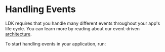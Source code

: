 # Handling Events

LDK requires that you handle many different events throughout your app's life cycle. You can learn more by reading about our event-driven [architecture](/overview/architecture.md).

To start handling events in your application, run:

<CodeSwitcher :languages="{rust:'Rust', java:'Java', kotlin:'Kotlin'}">
  <template v-slot:rust>

  ```rust
  use lightning::util::events::{Event};

  // In the event handler passed to BackgroundProcessor::start
  match event {
    Event::PaymentSent { payment_preimage } => {
            // Handle successful payment
    }
    Event::PaymentFailed { payment_hash, rejected_by_dest } => {
            // Handle failed payment
    }
    Event::FundingGenerationReady { .. } =>
}
  ```
  </template>
  <template v-slot:java>
 
  ```java
  import org.ldk.batteries.ChannelManagerConstructor

  ChannelManagerConstructor channelManagerConstructor = new ChannelManagerConstructor(
    Network.LDKNetwork_Bitcoin, 
    UserConfig.default(), 
    latestBlockHash,
    latestBlockHeight, 
    keysManager.as_KeysInterface(), 
    feeEstimator, 
    chainMonitor,
    router, 
    txBroadcaster, 
    logger
  );
  ```

  </template>

   <template v-slot:kotlin>
 
  ```kotlin
  import org.ldk.batteries.ChannelManagerConstructor

  val channelManagerConstructor = ChannelManagerConstructor(
      Network.LDKNetwork_Regtest,
      userConfig,
      latestBlockHash,
      latestBlockHeight,
      keysManager.as_KeysInterface(),
      feeEstimator,
      chainMonitor,
      router,
      txBroadcaster,
      logger
  );
  ```

  </template>
</CodeSwitcher>

